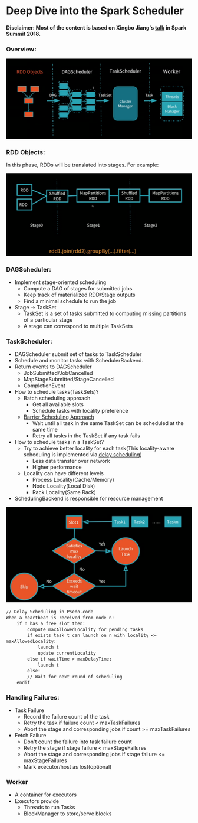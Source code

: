 # Deep Dive into the Spark Scheduler

#### Disclaimer: Most of the content is based on Xingbo Jiang's [talk](https://databricks.com/session/apache-spark-scheduler) in Spark Summit 2018.

### Overview:

![Scheduling Process\(Credit: Xingbo Jiang\)](../../.gitbook/assets/screen-shot-2019-12-27-at-3.36.41-pm.png)

### RDD Objects:

In this phase, RDDs will be translated into stages. For example: 

![Credit: Xingbo Jiang](../../.gitbook/assets/screen-shot-2019-12-27-at-3.39.35-pm.png)

### DAGScheduler:

* Implement stage-oriented scheduling
  * Compute a DAG of stages for submitted jobs
  * Keep track of materialized RDD/Stage outputs
  * Find a minimal schedule to run the job
* Stage -&gt; TaskSet
  * TaskSet is a set of tasks submitted to computing missing partitions of a particular stage
  * A stage can correspond to multiple TaskSets

### TaskScheduler:

* DAGScheduler submit set of tasks to TaskScheduler 
* Schedule and monitor tasks with SchedulerBackend. 
* Return events to DAGScheduler
  * JobSubmitted/JobCancelled
  * MapStageSubmitted/StageCancelled
  * CompletionEvent
* How to schedule tasks\(TaskSets\)?
  * Batch scheduling approach
    * Get all available slots
    * Schedule tasks with locality preference
  * [Barrier Scheduling Approach ](https://issues.apache.org/jira/browse/SPARK-24375)
    * Wait until all task in the same TaskSet can be scheduled at the same time
    * Retry all tasks in the TaskSet if any task fails
* How to schedule tasks in a TaskSet?
  * Try to achieve better locality for each task\(This locality-aware scheduling is implemented via [delay scheduling](https://cs.stanford.edu/~matei/papers/2010/eurosys_delay_scheduling.pdf)\)
    * Less data transfer over network
    * Higher performance
  * Locality can have different levels
    * Process Locality\(Cache/Memory\)
    * Node Locality\(Local Disk\)
    * Rack Locality\(Same Rack\)
* SchedulingBackend is responsible for resource management 

![Illustration of Delay Scheduling\(Credit:Xingbo Jiang\)](../../.gitbook/assets/screen-shot-2019-12-27-at-3.54.15-pm.png)

```text
// Delay Scheduling in Psedo-code
When a heartbeat is received from node n:
    if n has a free slot then:
        compute maxAllowedLocality for pending tasks
        if exists task t can launch on n with locality <= maxAllowedLocality:
            launch t
            update currentLocality
        else if waitTime > maxDelayTime:
            launch t
        else:
        // Wait for next round of scheduling 
    endif 
```

### Handling Failures:

* Task Failure
  * Record the failure count of the task
  * Retry the task if failure count &lt; maxTaskFailures
  * Abort the stage and corresponding  jobs if count &gt;= maxTaskFailures
* Fetch Failure
  * Don't count the failure into task failure count
  * Retry the stage if stage failure &lt; maxStageFailures
  * Abort the stage and corresponding jobs if stage failure &lt;= maxStageFailures
  * Mark executor/host as lost\(optional\)

### Worker

* A container for executors 
* Executors provide
  * Threads to run Tasks 
  * BlockManager to store/serve blocks





